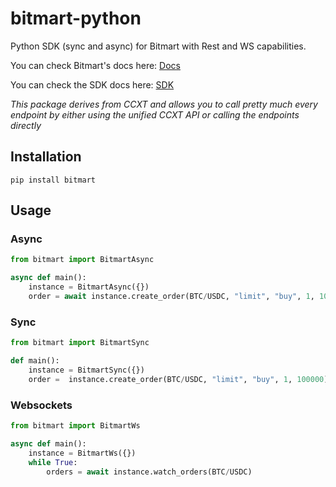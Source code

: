 # bitmart-python
Python SDK (sync and async) for Bitmart with Rest and WS capabilities.

You can check Bitmart's docs here: [Docs](https://ccxt.com)


You can check the SDK docs here: [SDK](https://docs.ccxt.com/#/exchanges/bitmart)

*This package derives from CCXT and allows you to call pretty much every endpoint by either using the unified CCXT API or calling the endpoints directly*

## Installation

```
pip install bitmart
```

## Usage

### Async

```Python
from bitmart import BitmartAsync

async def main():
    instance = BitmartAsync({})
    order = await instance.create_order(BTC/USDC, "limit", "buy", 1, 100000)
```

### Sync

```Python
from bitmart import BitmartSync

def main():
    instance = BitmartSync({})
    order =  instance.create_order(BTC/USDC, "limit", "buy", 1, 100000)
```

### Websockets

```Python
from bitmart import BitmartWs

async def main():
    instance = BitmartWs({})
    while True:
        orders = await instance.watch_orders(BTC/USDC)
```

